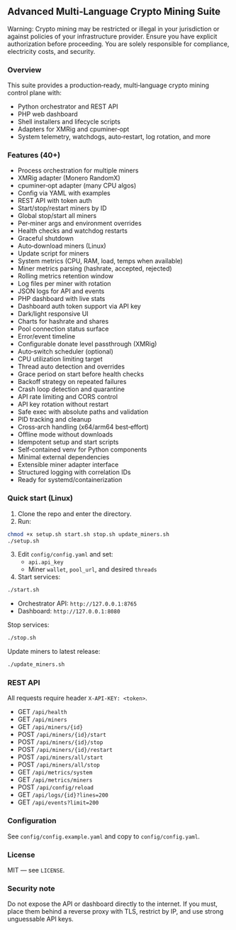 ## Advanced Multi‑Language Crypto Mining Suite

Warning: Crypto mining may be restricted or illegal in your jurisdiction or against policies of your infrastructure provider. Ensure you have explicit authorization before proceeding. You are solely responsible for compliance, electricity costs, and security.

### Overview
This suite provides a production‑ready, multi‑language crypto mining control plane with:
- Python orchestrator and REST API
- PHP web dashboard
- Shell installers and lifecycle scripts
- Adapters for XMRig and cpuminer‑opt
- System telemetry, watchdogs, auto‑restart, log rotation, and more

### Features (40+)
- Process orchestration for multiple miners
- XMRig adapter (Monero RandomX)
- cpuminer‑opt adapter (many CPU algos)
- Config via YAML with examples
- REST API with token auth
- Start/stop/restart miners by ID
- Global stop/start all miners
- Per‑miner args and environment overrides
- Health checks and watchdog restarts
- Graceful shutdown
- Auto‑download miners (Linux)
- Update script for miners
- System metrics (CPU, RAM, load, temps when available)
- Miner metrics parsing (hashrate, accepted, rejected)
- Rolling metrics retention window
- Log files per miner with rotation
- JSON logs for API and events
- PHP dashboard with live stats
- Dashboard auth token support via API key
- Dark/light responsive UI
- Charts for hashrate and shares
- Pool connection status surface
- Error/event timeline
- Configurable donate level passthrough (XMRig)
- Auto‑switch scheduler (optional)
- CPU utilization limiting target
- Thread auto detection and overrides
- Grace period on start before health checks
- Backoff strategy on repeated failures
- Crash loop detection and quarantine
- API rate limiting and CORS control
- API key rotation without restart
- Safe exec with absolute paths and validation
- PID tracking and cleanup
- Cross‑arch handling (x64/arm64 best‑effort)
- Offline mode without downloads
- Idempotent setup and start scripts
- Self‑contained venv for Python components
- Minimal external dependencies
- Extensible miner adapter interface
- Structured logging with correlation IDs
- Ready for systemd/containerization

### Quick start (Linux)
1) Clone the repo and enter the directory.
2) Run:
```bash
chmod +x setup.sh start.sh stop.sh update_miners.sh
./setup.sh
```
3) Edit `config/config.yaml` and set:
   - `api.api_key`
   - Miner `wallet`, `pool_url`, and desired `threads`
4) Start services:
```bash
./start.sh
```
   - Orchestrator API: `http://127.0.0.1:8765`
   - Dashboard: `http://127.0.0.1:8080`

Stop services:
```bash
./stop.sh
```

Update miners to latest release:
```bash
./update_miners.sh
```

### REST API
All requests require header `X-API-KEY: <token>`.

- GET `/api/health`
- GET `/api/miners`
- GET `/api/miners/{id}`
- POST `/api/miners/{id}/start`
- POST `/api/miners/{id}/stop`
- POST `/api/miners/{id}/restart`
- POST `/api/miners/all/start`
- POST `/api/miners/all/stop`
- GET `/api/metrics/system`
- GET `/api/metrics/miners`
- POST `/api/config/reload`
- GET `/api/logs/{id}?lines=200`
- GET `/api/events?limit=200`

### Configuration
See `config/config.example.yaml` and copy to `config/config.yaml`.

### License
MIT — see `LICENSE`.

### Security note
Do not expose the API or dashboard directly to the internet. If you must, place them behind a reverse proxy with TLS, restrict by IP, and use strong unguessable API keys.
